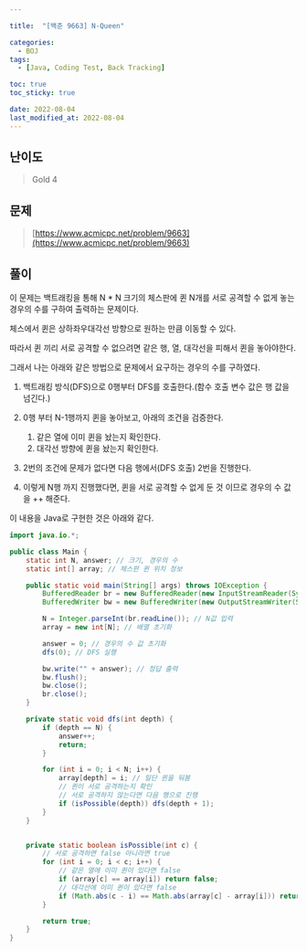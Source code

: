 ```yaml
---

title:  "[백준 9663] N-Queen"

categories:
  - BOJ
tags:
  - [Java, Coding Test, Back Tracking]

toc: true
toc_sticky: true

date: 2022-08-04
last_modified_at: 2022-08-04
---
```



## 난이도

> Gold 4

## 문제

> [https://www.acmicpc.net/problem/9663](https://www.acmicpc.net/problem/9663)

## 풀이

이 문제는 백트래킹을 통해 N * N 크기의 체스판에 퀸 N개를 서로 공격할 수 없게 놓는 경우의 수를 구하여 출력하는 문제이다.

체스에서 퀸은 상하좌우대각선 방향으로 원하는 만큼 이동할 수 있다.

따라서 퀸 끼리 서로 공격할 수 없으려면 같은 행, 열, 대각선을 피해서 퀸을 놓아야한다.

그래서 나는 아래와 같은 방법으로 문제에서 요구하는 경우의 수를 구하였다.

1. 백트래킹 방식(DFS)으로 0행부터 DFS를 호출한다.(함수 호출 변수 값은 행 값을 넘긴다.)

2. 0행 부터 N-1행까지 퀸을 놓아보고, 아래의 조건을 검증한다.
   1. 같은 열에 이미 퀸을 놨는지 확인한다.
   2. 대각선 방향에 퀸을 놨는지 확인한다.
3. 2번의 조건에 문제가 없다면 다음 행에서(DFS 호출) 2번을 진행한다.
4. 이렇게 N행 까지 진행했다면, 퀸을 서로 공격할 수 없게 둔 것 이므로 경우의 수 값을 ++ 해준다.

이 내용을 Java로 구현한 것은 아래와 같다.

```java
import java.io.*;

public class Main {
    static int N, answer; // 크기, 경우의 수
    static int[] array; // 체스판 퀸 위치 정보

    public static void main(String[] args) throws IOException {
        BufferedReader br = new BufferedReader(new InputStreamReader(System.in));
        BufferedWriter bw = new BufferedWriter(new OutputStreamWriter(System.out));

        N = Integer.parseInt(br.readLine()); // N값 입력
        array = new int[N]; // 배열 초기화

        answer = 0; // 경우의 수 값 초기화
        dfs(0); // DFS 실행

        bw.write("" + answer); // 정답 출력
        bw.flush();
        bw.close();
        br.close();
    }

    private static void dfs(int depth) {
        if (depth == N) {
            answer++;
            return;
        }

        for (int i = 0; i < N; i++) {
            array[depth] = i; // 일단 퀸을 둬봄
          	// 퀸이 서로 공격하는지 확인
          	// 서로 공격하지 않는다면 다음 행으로 진행
            if (isPossible(depth)) dfs(depth + 1);
        }
    }


    private static boolean isPossible(int c) {
       	// 서로 공격하면 false 아니라면 true
        for (int i = 0; i < c; i++) {
          	// 같은 열에 이미 퀸이 있다면 false
            if (array[c] == array[i]) return false;
          	// 대각선에 이미 퀸이 있다면 false
            if (Math.abs(c - i) == Math.abs(array[c] - array[i])) return false;
        }

        return true;
    }
}

```
